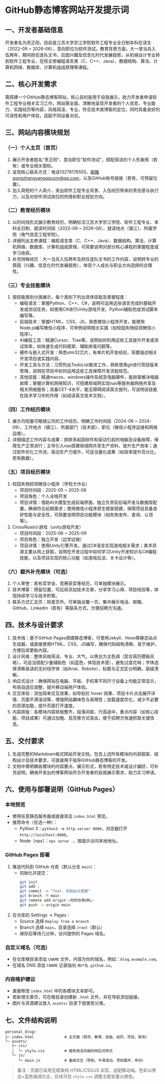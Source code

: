 # GitHub静态博客网站开发提示词
## 一、开发者基础信息
开发者名为贡正阳，目前是江苏大学京江学院软件工程专业全日制本科在读生（2022-09 ~ 2026-06），意向职位为软件测试。教育背景方面，大一曾当兵入伍两年，期间担任连队文书，后因兴趣及信息化时代发展趋势，从机械设计专业转到软件工程专业，在校主修编程语言类（C、C++、Java）、数据结构、算法、计算机网络、数据库、计算机组成原理等课程。

## 二、核心开发需求
需搭建一个GitHub静态博客网站，核心目的是用于自我展示，助力开发者申请软件工程专业相关实习工作，网站需全面、清晰地呈现开发者的个人信息、专业能力、实践经历等内容，风格简洁、专业，符合技术类博客的定位，同时具备良好的可读性和用户体验，适配不同设备浏览。

## 三、网站内容模块规划
### （一）个人主页（首页）
1. 展示开发者姓名“贡正阳”、意向职位“软件测试”，搭配简洁的个人形象照（若有）或专业相关图标。
2. 呈现核心联系方式：电话13276176555、邮箱gongzhengyangqqcom@qq.com，以及GitHub账号链接（若有，可预留位置）。
3. 加入简短的个人简介，突出软件工程专业背景、入伍经历带来的责任感与执行力，以及对软件测试岗位的热情和职业规划方向。

### （二）教育经历模块
1. 以时间线形式展示教育经历，明确标注江苏大学京江学院、软件工程专业、本科全日制、就读时间段（2022-09 ~ 2026-06）、就读地点（镇江）、所属学院（电气信息工程学院）。
2. 详细列出主修课程：编程语言类（C、C++、Java）、数据结构、算法、计算机网络、数据库、计算机组成原理，可简要说明对部分核心课程的掌握程度或学习收获。
3. 补充特殊经历：大一当兵入伍两年及担任连队文书的工作内容，说明转专业的原因（兴趣、信息化时代发展趋势），体现个人成长与职业方向选择的合理性。

### （三）专业技能模块
1. 按技能类别分类展示，每个类别下列出具体技能及掌握程度：
   - 编程语言：掌握Python、C++、C#，说明可运用这些语言完成的基础开发或测试任务，如使用C#进行Unity游戏开发、Python辅助完成测试脚本编写等。
   - 前端技术：掌握HTML、CSS、JS，熟悉微信小程序开发，能使用Node.js编写微信小程序，可举例说明相关实践（如校园失物招领微信小程序）。
   - AI编程工具：精通Cursor、Trae等，说明如何利用这些工具提升开发或测试效率，如快速生成代码框架、辅助排查问题等。
   - 硬件与嵌入式开发：熟悉stm32芯片，有单片机开发经验，简要描述相关开发项目或实践内容。
   - 开发工具与方法：习惯列出TodoList推进工作，熟练使用git进行项目版本管理，说明在项目中如何运用这些工具保障开发流程规范。
   - 其他技能：精通macos、windows操作系统及电脑硬件，能排查解决电脑故障；掌握计算机网络知识，可搭建局域网实现nas等服务器网络共享及相关网络服务；具备CET-4水平，能无障碍阅读英文报刊，可说明该技能在技术学习中的作用（如阅读英文技术文档）。

### （四）工作经历模块
1. 展示丹阳曼可眼镜公司的工作经历，明确工作时间段（2024-06 ~ 2024-09）、工作地点（镇江）、所属部门（技术部）、职位（微信小程序运维和网络运维）。
2. 详细描述工作内容与成果：排除多起因软件和驱动引起的电脑及设备故障，保障生产正常进行；主导引入nas搭建局域网共享生产资料，提升生产效率；通过软件优化工作流，驱动生产力提升，可适当量化成果（如效率提升百分比，若有数据）。

### （五）项目经历模块
1. 校园失物招领微信小程序（学校大作业）
   - 项目时间段：2025-05 ~ 2025-06
   - 项目角色：个人全栈开发
   - 项目详情：借助AI大模型生成前端界面，独立负责前后端开发与数据库配置，确保符合前期需求；使用微信小程序原生框架搭建，保障项目具备良好性能与安全性，可简要说明项目功能模块（如失物发布、查询、认领等）。
2. CrossRoad小游戏（unity游戏开发）
   - 项目时间段：2025-06 ~ 2025-09
   - 项目角色：独立开发（边学边做）
   - 项目详情：使用Unity引擎开发，通过C#语言实现游戏相关需求；美术资源主要从网上获取，说明在开发过程中如何学习Unity开发知识与C#编程技能，以及项目实现的核心功能（如游戏玩法、关卡设计等）。

### （六）额外补充模块（可选）
1. 个人荣誉：若有奖学金、竞赛获奖等经历，可单独模块展示。
2. 技术博客：预留位置，可后续添加技术文章，分享学习心得、项目经验等，体现持续学习与技术积累。
3. 联系方式汇总页：除首页外，可单独设置一页，集中展示电话、邮箱、GitHub、LinkedIn（若有）等联系方式，方便招聘方沟通。

## 四、技术与设计要求
1. 技术栈：基于GitHub Pages搭建静态博客，可使用Jekyll、Hexo等静态站点生成器，或直接使用HTML、CSS、JS编写，确保代码结构清晰、易于维护，方便后续更新内容。
2. 设计风格：整体风格简洁、专业、大气，以黑白为主色调（契合简历模板风格），可适当搭配少量辅助色（如蓝色，体现技术感），避免过度花哨；字体选择清晰易读的无衬线字体（如Arial、Roboto），标题与正文区分明确，层级清晰。
3. 响应式设计：确保网站在电脑、平板、手机等不同尺寸设备上均能正常显示，布局自适应调整，提升移动端用户体验。
4. 交互体验：添加简单交互效果，如导航栏 hover 效果、项目卡片点击展开详情、页面平滑滚动等，增强网站趣味性与易用性；加载速度优化，减少不必要的资源加载，提升页面打开速度。
5. 内容排版：各模块内容排版整齐，段落间距、行高适中，重点内容（如核心技能、项目成果）可通过加粗、高亮等方式突出，便于招聘方快速抓取关键信息。

## 五、交付要求
1. 生成完整的Markdown格式网站开发文档，包含上述所有模块的内容框架、结构设计及技术要求，可直接用于指导GitHub静态博客的开发。
2. 文档中需明确各模块的内容要点、展示形式，若有特定技术或设计偏好，可补充说明，确保开发出的博客网站符合开发者的自我展示需求，助力实习申请。

## 六、使用与部署说明（GitHub Pages）

### 本地预览
- 使用任意静态服务器或直接双击 `index.html` 预览。
- 推荐命令（任选一种）：
  - Python 3：`python3 -m http.server 8080`，浏览器打开 `http://localhost:8080`。
  - Node（npx）：`npx serve .`，按提示访问本地地址。

### GitHub Pages 部署
1. 推送代码到 GitHub 仓库（默认分支 `main`）：
   - 初始化并提交：
     ```bash
     git init
     git add .
     git commit -m "feat: 初始站点搭建"
     git branch -M main
     git remote add origin <你的仓库URL>
     git push -u origin main
     ```
2. 在仓库的 Settings → Pages：
   - Source 选择 `Deploy from a branch`
   - Branch 选择 `main`，目录选择 `/root`（默认）
   - 保存后等待几分钟，访问提供的 Pages 域名。

### 自定义域名（可选）
- 在仓库根目录添加 `CNAME` 文件，内容为你的域名，例如：`blog.example.com`。
- 在域名 DNS 添加 `CNAME` 记录指向 `用户名.github.io`。

### 内容维护建议
- 直接修改 `index.html` 中的各模块文本即可。
- 若新增文章页，可在根目录创建新 `.html` 文件，并在导航添加链接。
- 图片与资源建议放入 `assets/` 目录下按类型分类。

## 七、文件结构说明
```
personal_blog/
├─ index.html              # 主页面（首页、教育、技能、经历、项目、联系）
└─ assets/
   ├─ css/
   │  └─ style.css         # 暗色简洁风格的响应式样式
   └─ js/
      └─ main.js           # 基础交互（导航、平滑滚动、项目展开、年份）
```

> 备注：页面已采用无框架纯 HTML/CSS/JS 实现，适配移动端。色彩以黑白+蓝色强调为主，后续可在 `style.css` 调整主题变量以换色。